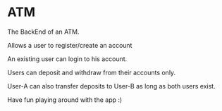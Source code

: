 # ATM

The BackEnd of an ATM.

Allows a user to register/create an account

An existing user can login to his account.

Users can deposit and withdraw from their accounts only.

User-A can also transfer deposits to User-B as long as both users exist.

Have fun playing around with the app :)
